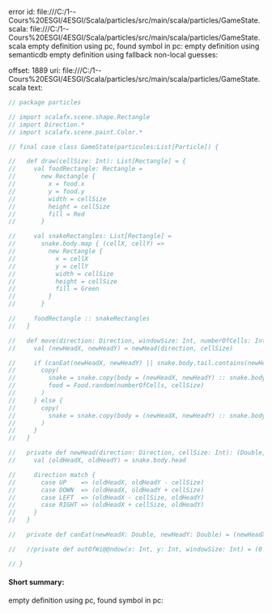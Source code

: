 error id: file:///C:/1--Cours%20ESGI/4ESGI/Scala/particles/src/main/scala/particles/GameState.scala:
file:///C:/1--Cours%20ESGI/4ESGI/Scala/particles/src/main/scala/particles/GameState.scala
empty definition using pc, found symbol in pc: 
empty definition using semanticdb
empty definition using fallback
non-local guesses:

offset: 1889
uri: file:///C:/1--Cours%20ESGI/4ESGI/Scala/particles/src/main/scala/particles/GameState.scala
text:
```scala
// package particles

// import scalafx.scene.shape.Rectangle
// import Direction.*
// import scalafx.scene.paint.Color.*

// final case class GameState(particules:List[Particle]) {

//   def draw(cellSize: Int): List[Rectangle] = {
//     val foodRectangle: Rectangle =
//       new Rectangle {
//         x = food.x
//         y = food.y
//         width = cellSize
//         height = cellSize
//         fill = Red
//       }

//     val snakeRectangles: List[Rectangle] =
//       snake.body.map { (cellX, cellY) =>
//         new Rectangle {
//           x = cellX
//           y = cellY
//           width = cellSize
//           height = cellSize
//           fill = Green
//         }
//       }

//     foodRectangle :: snakeRectangles
//   }

//   def move(direction: Direction, windowSize: Int, numberOfCells: Int, cellSize: Int): GameState = {
//     val (newHeadX, newHeadY) = newHead(direction, cellSize)

//     if (canEat(newHeadX, newHeadY) || snake.body.tail.contains(newHeadX, newHeadY)) {
//       copy(
//         snake = snake.copy(body = (newHeadX, newHeadY) :: snake.body),
//         food = Food.random(numberOfCells, cellSize)
//       )
//     } else {
//       copy(
//         snake = snake.copy(body = (newHeadX, newHeadY) :: snake.body.init)
//       )
//     }
//   }

//   private def newHead(direction: Direction, cellSize: Int): (Double, Double) = {
//     val (oldHeadX, oldHeadY) = snake.body.head

//     direction match {
//       case UP    => (oldHeadX, oldHeadY - cellSize)
//       case DOWN  => (oldHeadX, oldHeadY + cellSize)
//       case LEFT  => (oldHeadX - cellSize, oldHeadY)
//       case RIGHT => (oldHeadX + cellSize, oldHeadY)
//     }
//   }

//   private def canEat(newHeadX: Double, newHeadY: Double) = (newHeadX, newHeadY) == (food.x, food.y)

//   //private def outOfWi@@ndow(x: Int, y: Int, windowSize: Int) = (0 to 600).contains()

// }

```


#### Short summary: 

empty definition using pc, found symbol in pc: 